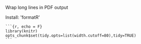 ---
---

Wrap long lines in PDF output

Install: 'formatR'

````
```{r, echo = F}
library(knitr)
opts_chunk$set(tidy.opts=list(width.cutoff=80),tidy=TRUE)
```
````

